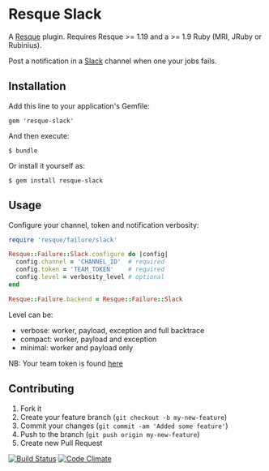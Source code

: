 Resque Slack
============

A [Resque][rq] plugin. Requires Resque >= 1.19 and a >= 1.9 Ruby (MRI, JRuby or Rubinius).

Post a notification in a [Slack][slack] channel when one your jobs fails.

## Installation

Add this line to your application's Gemfile:

    gem 'resque-slack'

And then execute:

    $ bundle

Or install it yourself as:

    $ gem install resque-slack

## Usage

Configure your channel, token and notification verbosity:
```ruby
require 'resque/failure/slack'

Resque::Failure::Slack.configure do |config|
  config.channel = 'CHANNEL_ID'  # required
  config.token = 'TEAM_TOKEN'    # required
  config.level = verbosity_level # optional
end

Resque::Failure.backend = Resque::Failure::Slack

```

Level can be:
- verbose: worker, payload, exception and full backtrace
- compact: worker, payload and exception
- minimal: worker and payload only

NB: Your team token is found [here](https://api.slack.com/#auth)

## Contributing

1. Fork it
2. Create your feature branch (`git checkout -b my-new-feature`)
3. Commit your changes (`git commit -am 'Added some feature'`)
4. Push to the branch (`git push origin my-new-feature`)
5. Create new Pull Request

[rq]: http://github.com/julienXX/resque
[slack]: http://slack.com

[![Build Status](https://travis-ci.org/julienXX/resque-slack.svg)](https://travis-ci.org/julienXX/resque-slack) [![Code Climate](https://codeclimate.com/github/julienXX/resque-slack.svg)](https://codeclimate.com/github/julienXX/resque-slack)
